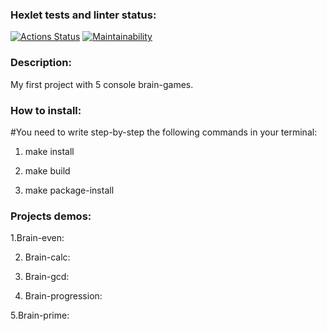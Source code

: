 ### Hexlet tests and linter status:
[![Actions 
Status](https://github.com/KsyushaKI/python-project-49/workflows/hexlet-check/badge.svg)](https://github.com/KsyushaKI/python-project-49/actions) [![Maintainability](https://api.codeclimate.com/v1/badges/3332eade8e3c2c30fa8b/maintainability)](https://codeclimate.com/github/KsyushaKI/python-project-49/maintainability)


### Description:

My first project with 5 console brain-games.

### How to install:

#You need to write step-by-step the following commands in your terminal:
1. make install 

2. make build

3. make package-install 


### Projects demos:

1.Brain-even:
<script id="asciicast-549876" src="https://asciinema.org/a/549876.js" async></script>

2. Brain-calc:
<script id="asciicast-549877" src="https://asciinema.org/a/549877.js" async></script>

3. Brain-gcd:
<script id="asciicast-549878" src="https://asciinema.org/a/549878.js" async></script>

4. Brain-progression:
<script id="asciicast-549682" src="https://asciinema.org/a/549682.js" async></script>

5.Brain-prime:
<script id="asciicast-549705" src="https://asciinema.org/a/549705.js" async></script>

